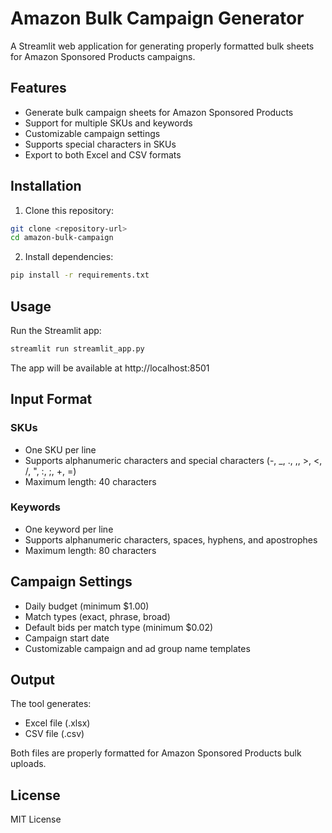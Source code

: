 # Amazon Bulk Campaign Generator

A Streamlit web application for generating properly formatted bulk sheets for Amazon Sponsored Products campaigns.

## Features

- Generate bulk campaign sheets for Amazon Sponsored Products
- Support for multiple SKUs and keywords
- Customizable campaign settings
- Supports special characters in SKUs
- Export to both Excel and CSV formats

## Installation

1. Clone this repository:
```bash
git clone <repository-url>
cd amazon-bulk-campaign
```

2. Install dependencies:
```bash
pip install -r requirements.txt
```

## Usage

Run the Streamlit app:
```bash
streamlit run streamlit_app.py
```

The app will be available at http://localhost:8501

## Input Format

### SKUs
- One SKU per line
- Supports alphanumeric characters and special characters (-, _, ., ,, >, <, /, ", :, ;, +, =)
- Maximum length: 40 characters

### Keywords
- One keyword per line
- Supports alphanumeric characters, spaces, hyphens, and apostrophes
- Maximum length: 80 characters

## Campaign Settings

- Daily budget (minimum $1.00)
- Match types (exact, phrase, broad)
- Default bids per match type (minimum $0.02)
- Campaign start date
- Customizable campaign and ad group name templates

## Output

The tool generates:
- Excel file (.xlsx)
- CSV file (.csv)

Both files are properly formatted for Amazon Sponsored Products bulk uploads.

## License

MIT License
